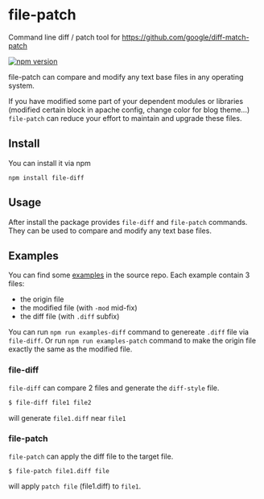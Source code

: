 # file-patch

Command line diff / patch tool for https://github.com/google/diff-match-patch

[![npm version](https://img.shields.io/npm/v/file-patch.svg)](https://www.npmjs.com/package/file-patch)

file-patch can compare and modify any text base files in any operating system.

If you have modified some part of your dependent modules or libraries (modified certain block in apache config, change color for blog theme...) `file-patch` can reduce your effort to maintain and upgrade these files.

## Install

You can install it via npm

```
npm install file-diff
```

## Usage

After install the package provides `file-diff` and `file-patch` commands. They can be used to compare and modify any text base files.

## Examples

You can find some [examples](https://github.com/gasolin/file-patch/tree/master/examples) in the source repo. Each example contain 3 files: 
- the origin file
- the modified file (with `-mod` mid-fix)
- the diff file (with `.diff` subfix)

You can run `npm run examples-diff` command to genereate `.diff` file via `file-diff`. Or run `npm run examples-patch` command to make the origin file exactly the same as the modified file.

### file-diff

`file-diff` can compare 2 files and generate the `diff-style` file.

```sh
$ file-diff file1 file2
```

will generate `file1.diff` near `file1`


### file-patch

`file-patch` can apply the diff file to the target file.

```
$ file-patch file1.diff file
```

will apply `patch file` (file1.diff) to `file1`.
